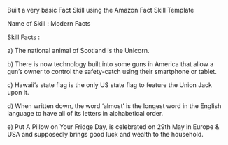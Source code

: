 Built a very basic Fact Skill using the Amazon Fact Skill Template

Name of Skill : Modern Facts

Skill Facts : 

a) The national animal of Scotland is the Unicorn.

b) There is now technology built into some guns in America that allow a gun’s owner to control the safety-catch using their smartphone or tablet.

c) Hawaii’s state flag is the only US state flag to feature the Union Jack upon it.

d) When written down, the word ‘almost’ is the longest word in the English language to have all of its letters in alphabetical order.

e) Put A Pillow on Your Fridge Day, is celebrated on 29th May in Europe & USA and supposedly brings good luck and wealth to the household.





